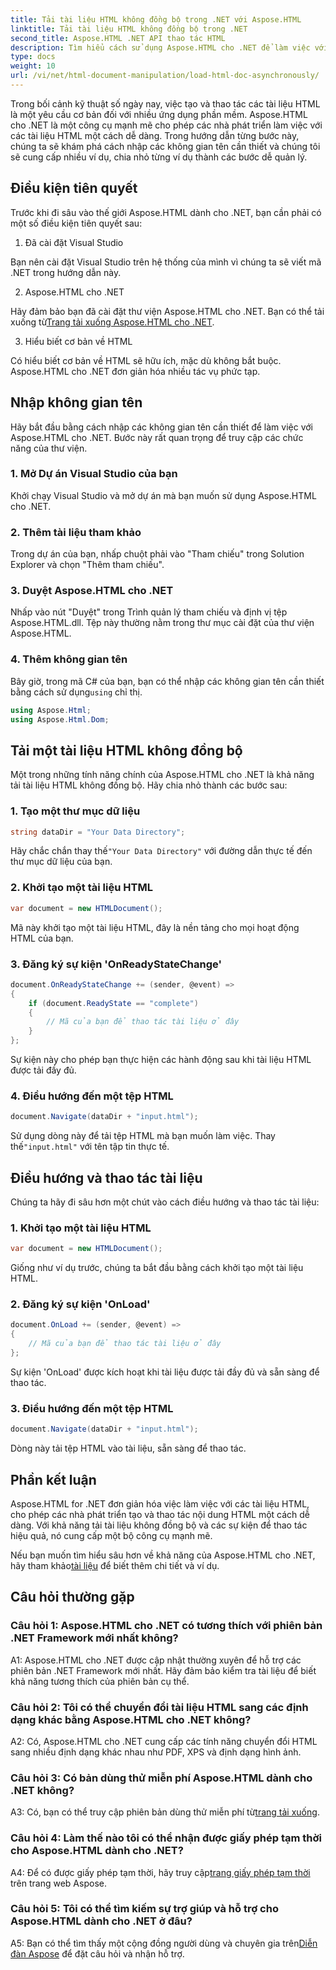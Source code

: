 ```yaml
---
title: Tải tài liệu HTML không đồng bộ trong .NET với Aspose.HTML
linktitle: Tải tài liệu HTML không đồng bộ trong .NET
second_title: Aspose.HTML .NET API thao tác HTML
description: Tìm hiểu cách sử dụng Aspose.HTML cho .NET để làm việc với các tài liệu HTML. Hướng dẫn từng bước với các ví dụ và câu hỏi thường gặp dành cho nhà phát triển.
type: docs
weight: 10
url: /vi/net/html-document-manipulation/load-html-doc-asynchronously/
---
```


Trong bối cảnh kỹ thuật số ngày nay, việc tạo và thao tác các tài liệu HTML là một yêu cầu cơ bản đối với nhiều ứng dụng phần mềm. Aspose.HTML cho .NET là một công cụ mạnh mẽ cho phép các nhà phát triển làm việc với các tài liệu HTML một cách dễ dàng. Trong hướng dẫn từng bước này, chúng ta sẽ khám phá cách nhập các không gian tên cần thiết và chúng tôi sẽ cung cấp nhiều ví dụ, chia nhỏ từng ví dụ thành các bước dễ quản lý.

## Điều kiện tiên quyết

Trước khi đi sâu vào thế giới Aspose.HTML dành cho .NET, bạn cần phải có một số điều kiện tiên quyết sau:

1. Đã cài đặt Visual Studio

Bạn nên cài đặt Visual Studio trên hệ thống của mình vì chúng ta sẽ viết mã .NET trong hướng dẫn này.

2. Aspose.HTML cho .NET

 Hãy đảm bảo bạn đã cài đặt thư viện Aspose.HTML cho .NET. Bạn có thể tải xuống từ[Trang tải xuống Aspose.HTML cho .NET](https://releases.aspose.com/html/net/).

3. Hiểu biết cơ bản về HTML

Có hiểu biết cơ bản về HTML sẽ hữu ích, mặc dù không bắt buộc. Aspose.HTML cho .NET đơn giản hóa nhiều tác vụ phức tạp.

## Nhập không gian tên

Hãy bắt đầu bằng cách nhập các không gian tên cần thiết để làm việc với Aspose.HTML cho .NET. Bước này rất quan trọng để truy cập các chức năng của thư viện.

### 1. Mở Dự án Visual Studio của bạn

Khởi chạy Visual Studio và mở dự án mà bạn muốn sử dụng Aspose.HTML cho .NET.

### 2. Thêm tài liệu tham khảo

Trong dự án của bạn, nhấp chuột phải vào "Tham chiếu" trong Solution Explorer và chọn "Thêm tham chiếu".

### 3. Duyệt Aspose.HTML cho .NET

Nhấp vào nút "Duyệt" trong Trình quản lý tham chiếu và định vị tệp Aspose.HTML.dll. Tệp này thường nằm trong thư mục cài đặt của thư viện Aspose.HTML.

### 4. Thêm không gian tên

 Bây giờ, trong mã C# của bạn, bạn có thể nhập các không gian tên cần thiết bằng cách sử dụng`using` chỉ thị.

```csharp
using Aspose.Html;
using Aspose.Html.Dom;
```

## Tải một tài liệu HTML không đồng bộ

Một trong những tính năng chính của Aspose.HTML cho .NET là khả năng tải tài liệu HTML không đồng bộ. Hãy chia nhỏ thành các bước sau:

### 1. Tạo một thư mục dữ liệu

```csharp
string dataDir = "Your Data Directory";
```

 Hãy chắc chắn thay thế`"Your Data Directory"` với đường dẫn thực tế đến thư mục dữ liệu của bạn.

### 2. Khởi tạo một tài liệu HTML

```csharp
var document = new HTMLDocument();
```

Mã này khởi tạo một tài liệu HTML, đây là nền tảng cho mọi hoạt động HTML của bạn.

### 3. Đăng ký sự kiện 'OnReadyStateChange'

```csharp
document.OnReadyStateChange += (sender, @event) =>
{
    if (document.ReadyState == "complete")
    {
        // Mã của bạn để thao tác tài liệu ở đây
    }
};
```

Sự kiện này cho phép bạn thực hiện các hành động sau khi tài liệu HTML được tải đầy đủ.

### 4. Điều hướng đến một tệp HTML

```csharp
document.Navigate(dataDir + "input.html");
```

 Sử dụng dòng này để tải tệp HTML mà bạn muốn làm việc. Thay thế`"input.html"` với tên tập tin thực tế.

## Điều hướng và thao tác tài liệu

Chúng ta hãy đi sâu hơn một chút vào cách điều hướng và thao tác tài liệu:

### 1. Khởi tạo một tài liệu HTML

```csharp
var document = new HTMLDocument();
```

Giống như ví dụ trước, chúng ta bắt đầu bằng cách khởi tạo một tài liệu HTML.

### 2. Đăng ký sự kiện 'OnLoad'

```csharp
document.OnLoad += (sender, @event) =>
{
    // Mã của bạn để thao tác tài liệu ở đây
};
```

Sự kiện 'OnLoad' được kích hoạt khi tài liệu được tải đầy đủ và sẵn sàng để thao tác.

### 3. Điều hướng đến một tệp HTML

```csharp
document.Navigate(dataDir + "input.html");
```

Dòng này tải tệp HTML vào tài liệu, sẵn sàng để thao tác.

## Phần kết luận

Aspose.HTML for .NET đơn giản hóa việc làm việc với các tài liệu HTML, cho phép các nhà phát triển tạo và thao tác nội dung HTML một cách dễ dàng. Với khả năng tải tài liệu không đồng bộ và các sự kiện để thao tác hiệu quả, nó cung cấp một bộ công cụ mạnh mẽ.

 Nếu bạn muốn tìm hiểu sâu hơn về khả năng của Aspose.HTML cho .NET, hãy tham khảo[tài liệu](https://reference.aspose.com/html/net/) để biết thêm chi tiết và ví dụ.

## Câu hỏi thường gặp

### Câu hỏi 1: Aspose.HTML cho .NET có tương thích với phiên bản .NET Framework mới nhất không?

A1: Aspose.HTML cho .NET được cập nhật thường xuyên để hỗ trợ các phiên bản .NET Framework mới nhất. Hãy đảm bảo kiểm tra tài liệu để biết khả năng tương thích của phiên bản cụ thể.

### Câu hỏi 2: Tôi có thể chuyển đổi tài liệu HTML sang các định dạng khác bằng Aspose.HTML cho .NET không?

A2: Có, Aspose.HTML cho .NET cung cấp các tính năng chuyển đổi HTML sang nhiều định dạng khác nhau như PDF, XPS và định dạng hình ảnh.

### Câu hỏi 3: Có bản dùng thử miễn phí Aspose.HTML dành cho .NET không?

 A3: Có, bạn có thể truy cập phiên bản dùng thử miễn phí từ[trang tải xuống](https://releases.aspose.com/).

### Câu hỏi 4: Làm thế nào tôi có thể nhận được giấy phép tạm thời cho Aspose.HTML dành cho .NET?

 A4: Để có được giấy phép tạm thời, hãy truy cập[trang giấy phép tạm thời](https://purchase.aspose.com/temporary-license/) trên trang web Aspose.

### Câu hỏi 5: Tôi có thể tìm kiếm sự trợ giúp và hỗ trợ cho Aspose.HTML dành cho .NET ở đâu?

 A5: Bạn có thể tìm thấy một cộng đồng người dùng và chuyên gia trên[Diễn đàn Aspose](https://forum.aspose.com/) để đặt câu hỏi và nhận hỗ trợ.